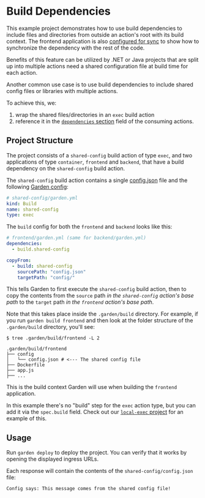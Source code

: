 # Build Dependencies

This example project demonstrates how to use build dependencies to include files and directories from outside an action's root with its build context.
The frontend application is also [configured for sync](frontend/garden.yml#L27-L37) to show how to synchronize the dependency with the rest of the code.

Benefits of this feature can be utilized by .NET or Java projects that are split up into multiple actions need a shared configuration file at build time for each action.

Another common use case is to use build dependencies to include shared config files or libraries with multiple actions.

To achieve this, we:

1. wrap the shared files/directories in an `exec` build action
2. reference it in the [`dependencies` section](../../docs/reference/action-types/Build/exec.md) field of the consuming actions.

## Project Structure

The project consists of a `shared-config` build action of type `exec`, and two applications of type `container`, `frontend` and `backend`, that have a build dependency on the `shared-config` build action.

The `shared-config` build action contains a single [config.json](shared-config/config.json) file and the following [Garden config](shared-config/garden.yml):

```yaml
# shared-config/garden.yml
kind: Build
name: shared-config
type: exec
```

The `build` config for both the `frontend` and `backend` looks like this:

```yaml
# frontend/garden.yml (same for backend/garden.yml)
dependencies:
  - build.shared-config

copyFrom:
  - build: shared-config
    sourcePath: "config.json"
    targetPath: "config/"
```

This tells Garden to first execute the `shared-config` build action, then to copy the contents from the `source` path *in the `shared-config` action's base path* to the `target` path *in the `frontend` action's base path*.

Note that this takes place inside the `.garden/build` directory. For example, if you run `garden build frontend` and then look at the folder structure of the `.garden/build` directory, you'll see:

```console
$ tree .garden/build/frontend -L 2

.garden/build/frontend
├── config
│   └── config.json # <--- The shared config file
├── Dockerfile
├── app.js
├── ...
```

This is the build context Garden will use when building the `frontend` application.

In this example there's no "build" step for the `exec` action type, but you can add it via the `spec.build` field. Check out our [`local-exec` project](../local-exec/README.md) for an example of this.

## Usage

Run `garden deploy` to deploy the project. You can verify that it works by opening the displayed ingress URLs.

Each response will contain the contents of the `shared-config/config.json` file:

```
Config says: This message comes from the shared config file!
```
